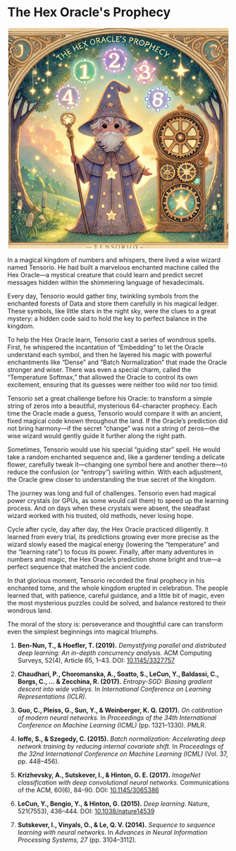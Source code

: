 # The Hex Oracle's Prophecy


<p align="center">
  <img src="https://raw.githubusercontent.com/olejardamir/hackingbtc/refs/heads/main/chapter2/chapter2.png" width="500">
</p>


In a magical kingdom of numbers and whispers, there lived a wise wizard named Tensorio. He had built a marvelous enchanted machine called the Hex Oracle—a mystical creature that could learn and predict secret messages hidden within the shimmering language of hexadecimals.

Every day, Tensorio would gather tiny, twinkling symbols from the enchanted forests of Data and store them carefully in his magical ledger. These symbols, like little stars in the night sky, were the clues to a great mystery: a hidden code said to hold the key to perfect balance in the kingdom.

To help the Hex Oracle learn, Tensorio cast a series of wondrous spells. First, he whispered the incantation of “Embedding” to let the Oracle understand each symbol, and then he layered his magic with powerful enchantments like “Dense” and “Batch Normalization” that made the Oracle stronger and wiser. There was even a special charm, called the “Temperature Softmax,” that allowed the Oracle to control its own excitement, ensuring that its guesses were neither too wild nor too timid.

Tensorio set a great challenge before his Oracle: to transform a simple string of zeros into a beautiful, mysterious 64-character prophecy. Each time the Oracle made a guess, Tensorio would compare it with an ancient, fixed magical code known throughout the land. If the Oracle’s prediction did not bring harmony—if the secret “change” was not a string of zeros—the wise wizard would gently guide it further along the right path.

Sometimes, Tensorio would use his special “guiding star” spell. He would take a random enchanted sequence and, like a gardener tending a delicate flower, carefully tweak it—changing one symbol here and another there—to reduce the confusion (or “entropy”) swirling within. With each adjustment, the Oracle grew closer to understanding the true secret of the kingdom.

The journey was long and full of challenges. Tensorio even had magical power crystals (or GPUs, as some would call them) to speed up the learning process. And on days when these crystals were absent, the steadfast wizard worked with his trusted, old methods, never losing hope.

Cycle after cycle, day after day, the Hex Oracle practiced diligently. It learned from every trial, its predictions growing ever more precise as the wizard slowly eased the magical energy (lowering the “temperature” and the “learning rate”) to focus its power. Finally, after many adventures in numbers and magic, the Hex Oracle’s prediction shone bright and true—a perfect sequence that matched the ancient code.

In that glorious moment, Tensorio recorded the final prophecy in his enchanted tome, and the whole kingdom erupted in celebration. The people learned that, with patience, careful guidance, and a little bit of magic, even the most mysterious puzzles could be solved, and balance restored to their wondrous land.

The moral of the story is: perseverance and thoughtful care can transform even the simplest beginnings into magical triumphs.



1. **Ben-Nun, T., & Hoefler, T. (2019).** *Demystifying parallel and distributed deep learning: An in-depth concurrency analysis.* ACM Computing Surveys, 52(4), Article 65, 1–43. DOI: [10.1145/3327757](https://doi.org/10.1145/3327757)

2. **Chaudhari, P., Choromanska, A., Soatto, S., LeCun, Y., Baldassi, C., Borgs, C., ... & Zecchina, R. (2017).** *Entropy-SGD: Biasing gradient descent into wide valleys.* In *International Conference on Learning Representations (ICLR)*.

3. **Guo, C., Pleiss, G., Sun, Y., & Weinberger, K. Q. (2017).** *On calibration of modern neural networks.* In *Proceedings of the 34th International Conference on Machine Learning (ICML)* (pp. 1321–1330). PMLR.

4. **Ioffe, S., & Szegedy, C. (2015).** *Batch normalization: Accelerating deep network training by reducing internal covariate shift.* In *Proceedings of the 32nd International Conference on Machine Learning (ICML)* (Vol. 37, pp. 448–456).

5. **Krizhevsky, A., Sutskever, I., & Hinton, G. E. (2017).** *ImageNet classification with deep convolutional neural networks.* Communications of the ACM, 60(6), 84–90. DOI: [10.1145/3065386](https://doi.org/10.1145/3065386)

6. **LeCun, Y., Bengio, Y., & Hinton, G. (2015).** *Deep learning.* Nature, 521(7553), 436–444. DOI: [10.1038/nature14539](https://doi.org/10.1038/nature14539)

7. **Sutskever, I., Vinyals, O., & Le, Q. V. (2014).** *Sequence to sequence learning with neural networks.* In *Advances in Neural Information Processing Systems, 27* (pp. 3104–3112).

